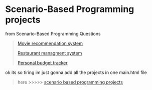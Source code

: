 # Scenario-Based Programming projects
 from Scenario-Based Programming Questions
> [Movie recommendation system](https://scenario-based-programming-projects-29er.vercel.app/)   
> 
> [Restaurant managment system](https://scenario-based-programming-projects-mb2x.vercel.app/)    
>
> [Personal budget tracker](https://scenario-based-programming-projects.vercel.app/)
>  
ok its so tiring im just gonna add all the projects in one main.html file   

>  here >>>>> [scenario based programming projects](https://raufjatoi.github.io/Scenario-Based-Programming-projects)
